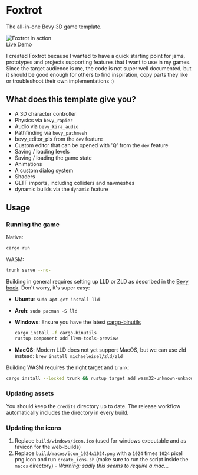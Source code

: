 # Foxtrot
The all-in-one Bevy 3D game template.  

![Foxtrot in action](https://media.giphy.com/media/W8HrtPMGP7C0uCQuQh/giphy-downsized-large.gif)  
[Live Demo](https://janhohenheim.github.io/foxtrot/)  

I created Foxtrot because I wanted to have a quick starting point for jams, prototypes and projects supporting features
that I want to use in my games. Since the target audience is me, the code is not super well documented, but it should 
be good enough for others to find inspiration, copy parts they like or troubleshoot their own implementations :)
 

## What does this template give you?
- A 3D character controller
- Physics via `bevy_rapier`
- Audio via `bevy_kira_audio`
- Pathfinding via `bevy_pathmesh`
- bevy_editor_pls from the `dev` feature
- Custom editor that can be opened with 'Q' from the `dev` feature
- Saving / loading levels
- Saving / loading the game state
- Animations
- A custom dialog system
- Shaders
- GLTF imports, including colliders and navmeshes
- dynamic builds via the `dynamic` feature

## Usage

### Running the game
Native:
```bash
cargo run
```
WASM:
```bash
trunk serve --no-
```

Building in general requires setting up LLD or ZLD as described in the [Bevy book](https://bevyengine.org/learn/book/getting-started/setup/#enable-fast-compiles-optional).
Don't worry, it's super easy:
- **Ubuntu**: `sudo apt-get install lld`
- **Arch**: `sudo pacman -S lld`
- **Windows**: Ensure you have the latest [cargo-binutils](https://github.com/rust-embedded/cargo-binutils)

    ```sh
    cargo install -f cargo-binutils
    rustup component add llvm-tools-preview
    ```

- **MacOS**: Modern LLD does not yet support MacOS, but we can use zld instead: `brew install michaeleisel/zld/zld`


Building WASM requires the right target and `trunk`:

```bash
cargo install --locked trunk && rustup target add wasm32-unknown-unknown
```

### Updating assets

You should keep the `credits` directory up to date. The release workflow automatically includes the directory in every build.

### Updating the icons
 1. Replace `build/windows/icon.ico` (used for windows executable and as favicon for the web-builds)
 2. Replace `build/macos/icon_1024x1024.png` with a `1024` times `1024` pixel png icon and run `create_icns.sh` (make sure to run the script inside the `macos` directory) - _Warning: sadly this seems to require a mac..._


